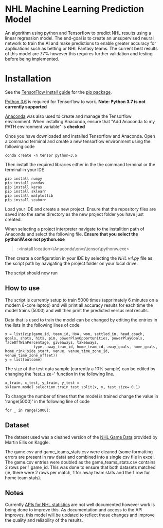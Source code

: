 # NHL Machine Learning Prediction Model

An algorithm using python and Tensorflow to predict NHL results using a linear regression model. The end-goal is to create an unsupervised neural network to train the AI and make predictions to enable greater accuracy for applications such as betting or NHL Fantasy teams. The current best results of this model are 77% however this requires further validation and testing before being implemented.

 # Installation

See the [TensorFlow install guide](https://www.tensorflow.org/install) for the [pip package](https://www.tensorflow.org/install/pip). 

[Python 3.6](https://www.python.org/downloads/release/python-360/) is required for Tensorflow to work. __Note: Python 3.7 is not currently supported__

[Anaconda](https://www.anaconda.com/distribution/) was also used to create and manage the Tensorflow environment. When installing Anaconda, ensure that "Add Anaconda to my PATH environment variable" is __checked__

Once you have downloaded and installed Tensorflow and Anaconda. Open a command terminal and create a new tensorflow environment using the following code
```
conda create -n tensor python=3.6
```

Then install the required libraries either in the the command terminal or the terminal in your IDE

```
pip install numpy
pip install pandas
pip install keras
pip install sklearn
pip install matplotlib
pip install seaborn
```

Load your IDE and create a new project. Ensure that the repository files are saved into the same directory as the new project folder you have just created. 

When selecting a project interpreter navigate to the installtion path of Anaconda and select the following file. __Ensure that you select the pythonW.exe not python.exe__

> <drive>:\<install location>\Anaconda\envs\tensor\pythonw.exe>

Then create a configuration in your IDE by selecting the _NHL v4.py_ file as the script path by navigating the project folder on your local drive.

The script should now run

## How to use
The script is currently setup to train 5000 times (apprimately 6 minutes on a modern 6-core laptop) and will print all accuracy results for each time the model trains (5000) and will then print the predicted versus real results. 

Data that is used to train the model can be changed by editing the entries in the lists in the following lines of code

```
x = list(zip(game_id, team_id, HoA, won, settled_in, head_coach, goals, shots, hits, pim, powerPlayOpportunities, powerPlayGoals, faceOffWinPercentage, giveaways, takeaways,
             type, away_team_id, home_team_id, away_goals, home_goals, home_rink_side_start, venue, venue_time_zone_id, venue_time_zone_offset))
y = list(outcome)
```

The size of the test data sample (currently a 10% sample) can be edited by changing the 'test_size=' function in the following line.

```
x_train, x_test, y_train, y_test = sklearn.model_selection.train_test_split(x, y, test_size= 0.1)
```

To change the number of times that the model is trained change the value in 'range(5000)' in the following line of code

```
for _ in range(5000):
```

## Dataset
The dataset used was a cleaned version of the [NHL Game Data](https://www.kaggle.com/martinellis/nhl-game-data) provided by Martin Ellis on Kaggle.

The game.csv and game_teams_stats.csv were cleaned (some formatting errors are present in raw data) and combined into a single csv file in excel. The game.csv entries were doubled as the game_teams_stats.csv contains 2 rows per 1 game_id. This was done to ensure that both datasets matched (ie, there were 2 rows per match, 1 for away team stats and the 1 row for home team stats).

## Notes
Currently [APIs for NHL statistics](https://www.kevinsidwar.com/iot/2017/7/1/the-undocumented-nhl-stats-api) are not well documented however work is being done to improve this. As documentation and access to the API improves, this model will be updated to reflect those changes and improve the quality and reliability of the results.

